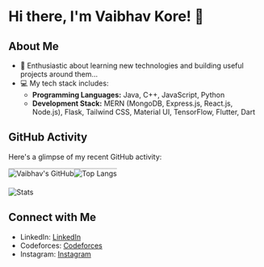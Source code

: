 # Hi there, I'm Vaibhav Kore! 👋

## About Me
- 🌱 Enthusiastic about learning new technologies and building useful projects around them...
- 💻 My tech stack includes:
  - **Programming Languages:** Java, C++, JavaScript, Python
  - **Development Stack:** MERN (MongoDB, Express.js, React.js, Node.js), Flask, Tailwind CSS, Material UI, TensorFlow, Flutter, Dart

## GitHub Activity
Here's a glimpse of my recent GitHub activity:
<div style="display: flex; flex-direction: row; align-items: flex-start">
    <div style="border-top: 2px solid #ccc;">
        <img src="https://github-readme-stats.vercel.app/api?username=Vaibhav240804&show_icons=true&theme=light" alt="Vaibhav's GitHub" />
    </div>
    <div style="border-top: 2px solid #ccc;">
        <img src="https://github-readme-stats.vercel.app/api/top-langs/?username=Vaibhav240804&layout=compact&theme=light" alt="Top Langs" />
    </div>
</div>
<div style="margin-top: 20px;">
    <img src="https://github-readme-streak-stats.herokuapp.com/?user=Vaibhav240804&" alt="Stats" />
</div>
<script src="https://tryhackme.com/badge/3278167"></script>

## Connect with Me
- LinkedIn: [LinkedIn](https://www.linkedin.com/in/vaibhav-kore-9ab28922a/)
- Codeforces: [Codeforces](https://codeforces.com/profile/Vaibhav_2408)
- Instagram: [Instagram](https://www.instagram.com/vaibhav_kore24/)
